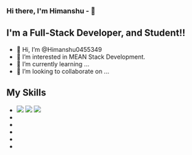 ### Hi there, **I'm Himanshu** - 👋


## I'm a Full-Stack Developer, and Student!!

- 👋 Hi, I’m @Himanshu0455349
- 👀 I’m interested in MEAN Stack Development.
- 🌱 I’m currently learning ...
- 💞️ I’m looking to collaborate on ...

## My Skills 
- <img src="https://img.shields.io/badge/HTML5-E34F26?style=for-the-badge&logo=html5&logoColor=white" /> <img src="https://img.shields.io/badge/CSS3-1572B6?style=for-the-badge&logo=css3&logoColor=white" /> <img src="https://img.shields.io/badge/JavaScript-F7DF1E?style=for-the-badge&logo=javascript&logoColor=black" />
- <img src="" />
- <img src="" />
- <img src="" />
- <img src="" />
- <img src="" />

